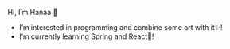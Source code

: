  Hi, I’m Hanaa 👋
- I’m interested in programming and combine some art with it✨!
- I’m currently learning Spring and React🌱!

<!---
DigitalHanaa/DigitalHanaa is a special ✨ repository because its `README.md` (this file) appears on your GitHub profile.
You can click the Preview link to take a look at your changes.
--->
